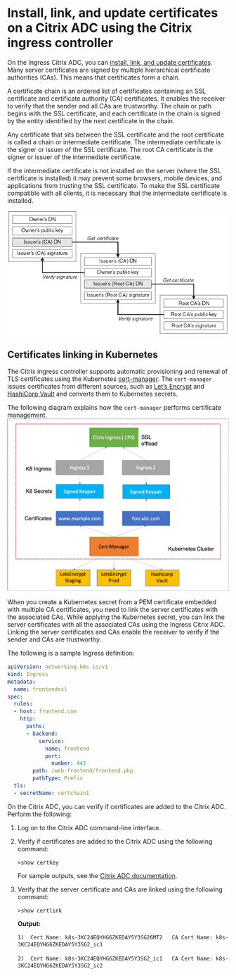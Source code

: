 # Install, link, and update certificates on a Citrix ADC using the Citrix ingress controller

On the Ingress Citrix ADC, you can [install, link, and update certificates](https://docs.citrix.com/en-us/citrix-adc/13/ssl/ssl-certificates/add-group-certs.html). Many server certificates are signed by multiple hierarchical certificate authorities (CAs). This means that certificates form a chain.

A certificate chain is an ordered list of certificates containing an SSL certificate and certificate authority (CA) certificates. It enables the receiver to verify that the sender and all CAs are trustworthy. The chain or path begins with the SSL certificate, and each certificate in the chain is signed by the entity identified by the next certificate in the chain.

Any certificate that sits between the SSL certificate and the root certificate is called a chain or intermediate certificate. The intermediate certificate is the signer or issuer of the SSL certificate. The root CA certificate is the signer or issuer of the intermediate certificate.

If the intermediate certificate is not installed on the server (where the SSL certificate is installed) it may prevent some browsers, mobile devices, and applications from trusting the SSL certificate. To make the SSL certificate compatible with all clients, it is necessary that the intermediate certificate is installed.

![Certificate Chain](../media/cert-chain.jpg)

## Certificates linking in Kubernetes

The Citrix ingress controller supports automatic provisioning and renewal of TLS certificates using the Kubernetes [cert-manager](https://github.com/jetstack/cert-manager). The `cert-manager` issues certificates from different sources, such as [Let’s Encrypt](https://letsencrypt.org/docs/) and [HashiCorp Vault](https://www.hashicorp.com/products/vault/) and converts them to Kubernetes secrets.

The following diagram explains how the `cert-manager` performs certificate management.
![Certificate Management](../media/cert-management.png)

When you create a Kubernetes secret from a PEM certificate embedded with multiple CA certificates, you need to link the server certificates with the associated CAs.
While applying the Kubernetes secret, you can link the server certificates with all the associated CAs using the Ingress Citrix ADC. Linking the server certificates and CAs enable the receiver to verify if the sender and CAs are trustworthy.

The following is a sample Ingress definition:

```yml
apiVersion: networking.k8s.io/v1
kind: Ingress
metadata:
  name: frontendssl
spec:
  rules:
  - host: frontend.com
    http:
      paths:
      - backend:
          service:
            name: frontend
            port:
              number: 443
        path: /web-frontend/frontend.php
        pathType: Prefix
  tls:
  - secretName: certchain1

```

On the Citrix ADC, you can verify if certificates are added to the Citrix ADC. Perform the following:

1.  Log on to the Citrix ADC command-line interface.

2.  Verify if certificates are added to the Citrix ADC using the following command:

        >show certkey

    For sample outputs, see the [Citrix ADC documentation](https://docs.citrix.com/en-us/citrix-adc/13/ssl/ssl-certificates/add-group-certs.html#manual-certificate-linking).

3.  Verify that the server certificate and CAs are linked using the following command:

        >show certlink

    **Output:**

        1)  Cert Name: k8s-3KC24EQYHG6ZKEDAY5Y3SG26MT2   CA Cert Name: k8s-3KC24EQYHG6ZKEDAY5Y3SG2_ic1
 
        2)  Cert Name: k8s-3KC24EQYHG6ZKEDAY5Y3SG2_ic1   CA Cert Name: k8s-3KC24EQYHG6ZKEDAY5Y3SG2_ic2
